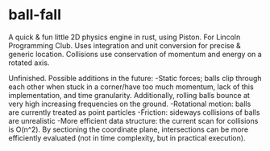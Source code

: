 # ball-fall

A quick & fun little 2D physics engine in rust, using Piston. For Lincoln Programming Club.
Uses integration and unit conversion for precise & generic location. Collisions use conservation of momentum and energy on a rotated axis.

Unfinished. Possible additions in the future:
-Static forces; balls clip through each other when stuck in a corner/have too much momentum, lack of this implementation, and time granularity. Additionally, rolling balls bounce at very high increasing frequencies on the ground.
-Rotational motion: balls are currently treated as point particles
-Friction: sideways collisions of balls are unrealistic
-More efficient data structure: the current scan for collisions is O(n^2). By sectioning the coordinate plane, intersections can be more efficiently evaluated (not in time complexity, but in practical execution).

